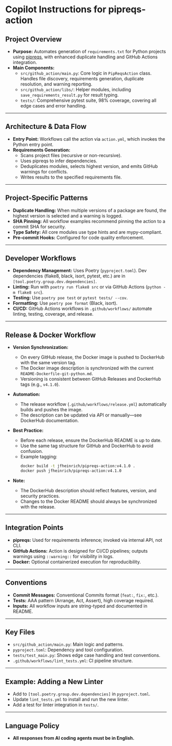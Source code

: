 # Copilot Instructions for pipreqs-action

## Project Overview

- **Purpose:** Automates generation of `requirements.txt` for Python projects using [pipreqs](https://github.com/bndr/pipreqs), with enhanced duplicate handling and GitHub Actions integration.
- **Main Components:**
  - `src/github_action/main.py`: Core logic in `PipReqsAction` class. Handles file discovery, requirements generation, duplicate resolution, and warning reporting.
  - `src/github_action/libs/`: Helper modules, including `save_requirements_result.py` for result typing.
  - `tests/`: Comprehensive pytest suite, 98% coverage, covering all edge cases and error handling.

---

## Architecture & Data Flow

- **Entry Point:** Workflows call the action via `action.yml`, which invokes the Python entry point.
- **Requirements Generation:**
  - Scans project files (recursive or non-recursive).
  - Uses pipreqs to infer dependencies.
  - Deduplicates modules, selects highest version, and emits GitHub warnings for conflicts.
  - Writes results to the specified requirements file.

---

## Project-Specific Patterns

- **Duplicate Handling:** When multiple versions of a package are found, the highest version is selected and a warning is logged.
- **SHA Pinning:** All workflow examples recommend pinning the action to a commit SHA for security.
- **Type Safety:** All core modules use type hints and are mypy-compliant.
- **Pre-commit Hooks:** Configured for code quality enforcement.

---

## Developer Workflows

- **Dependency Management:** Uses Poetry (`pyproject.toml`). Dev dependencies (flake8, black, isort, pytest, etc.) are in `[tool.poetry.group.dev.dependencies]`.
- **Linting:** Run with `poetry run flake8 src` or via GitHub Actions (`python -m flake8 src`).
- **Testing:** Use `poetry poe test` or `pytest tests/ --cov`.
- **Formatting:** Use `poetry poe format` (Black, isort).
- **CI/CD:** GitHub Actions workflows in `.github/workflows/` automate linting, testing, coverage, and release.

---

## Release & Docker Workflow

- **Version Synchronization:**
  - On every GitHub release, the Docker image is pushed to DockerHub with the same version tag.
  - The Docker image description is synchronized with the current `README-Dockerfile-git-python.md`.
  - Versioning is consistent between GitHub Releases and DockerHub tags (e.g., `v4.1.0`).

- **Automation:**
  - The release workflow (`.github/workflows/release.yml`) automatically builds and pushes the image.
  - The description can be updated via API or manually—see DockerHub documentation.

- **Best Practice:**
  - Before each release, ensure the DockerHub README is up to date.
  - Use the same tag structure for GitHub and DockerHub to avoid confusion.
  - Example tagging:
    ```bash
    docker build -t jfheinrich/pipreqs-action:v4.1.0 .
    docker push jfheinrich/pipreqs-action:v4.1.0
    ```

- **Note:**
  - The DockerHub description should reflect features, version, and security practices.
  - Changes to the Docker README should always be synchronized with the release.

---

## Integration Points

- **pipreqs:** Used for requirements inference; invoked via internal API, not CLI.
- **GitHub Actions:** Action is designed for CI/CD pipelines; outputs warnings using `::warning::` for visibility in logs.
- **Docker:** Optional containerized execution for reproducibility.

---

## Conventions

- **Commit Messages:** Conventional Commits format (`feat:`, `fix:`, etc.).
- **Tests:** AAA pattern (Arrange, Act, Assert), high coverage required.
- **Inputs:** All workflow inputs are string-typed and documented in README.

---

## Key Files

- `src/github_action/main.py`: Main logic and patterns.
- `pyproject.toml`: Dependency and tool configuration.
- `tests/test_main.py`: Shows edge case handling and test conventions.
- `.github/workflows/lint_tests.yml`: CI pipeline structure.

---

## Example: Adding a New Linter

- Add to `[tool.poetry.group.dev.dependencies]` in `pyproject.toml`.
- Update `lint_tests.yml` to install and run the new linter.
- Add a test for linter integration in `tests/`.

---

## Language Policy

- **All responses from AI coding agents must be in English.**
